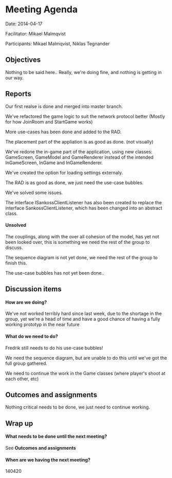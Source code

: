 # Meeting Agenda

Date: 2014-04-17

Facilitator: Mikael Malmqvist

Participants: Mikael Malmqvist, Niklas Tegnander

## Objectives
Nothing to be said here.. Really, we're doing fine, and nothing is getting in our way.

## Reports
Our first realse is done and merged into master branch.

We've refactored the game logic to suit the network protocol better (Mostly for how JoinRoom and StartGame works)

More use-cases has been done and added to the RAD.

The placement part of the appliation is as good as done. (not visually)

We've redone the in-game part of the application, using new classes: GameScreen, GameModel and GameRenderer instead of the intended InGameScreen, InGame and InGameRenderer.

We've created the option for loading settings externaly.

The RAD is as good as done, we just need the use-case bubbles.

We've solved some issues.

The interface ISankossClientListener has also been created to replace the interface SankossClientListener, which has been changed into an abstract class.

#### Unsolved

The couplings, along with the over all cohesion of the model, has yet not been looked over, this is something we need the rest of the group to discuss.

The sequence diagram is not yet done, we need the rest of the group to finish this.

The use-case bubbles has not yet been done..

## Discussion items

#### How are we doing?
We've not worked terribly hard since last week, due to the shortage in the group, yet we're a head of time and have a good chance of having a fully working prototyp in the near future

#### What do we need to do?
Fredrik still needs to do his use-case bubbles!

We need the sequence diagram, but are unable to do this until we've got the full group gathered.

We need to continue the work in the Game classes (where player's shoot at each other, etc)

## Outcomes and assignments
Nothing critical needs to be done, we just need to continue working.


## Wrap up 

#### What needs to be done until the next meeting?
See __Outcomes and assignments__

#### When are we having the next meeting?
140420